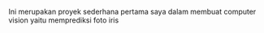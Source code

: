 Ini merupakan proyek sederhana pertama saya dalam membuat computer vision yaitu memprediksi foto iris
